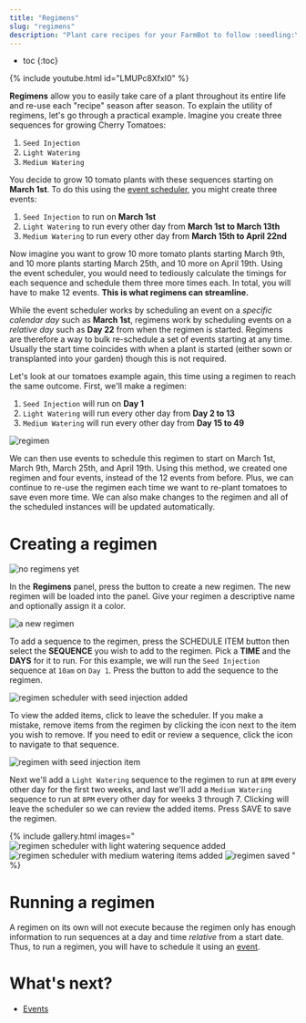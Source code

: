 ```yaml
---
title: "Regimens"
slug: "regimens"
description: "Plant care recipes for your FarmBot to follow :seedling:\n[Open this panel in the app](https://my.farm.bot/app/designer/regimens)"
---
```


* toc
{:toc}


{% include youtube.html id="LMUPc8XfxI0" %}

**Regimens** allow you to easily take care of a plant throughout its entire life and re-use each "recipe" season after season. To explain the utility of regimens, let's go through a practical example. Imagine you create three sequences for growing Cherry Tomatoes:
1. `Seed Injection`
2. `Light Watering`
3. `Medium Watering`

You decide to grow 10 tomato plants with these sequences starting on **March 1st**. To do this using the [event scheduler](events.md), you might create three events:
1. `Seed Injection` to run on **March 1st**
2. `Light Watering` to run every other day from **March 1st to March 13th**
3. `Medium Watering` to run every other day from **March 15th to April 22nd**

Now imagine you want to grow 10 more tomato plants starting March 9th, and 10 more plants starting March 25th, and 10 more on April 19th. Using the event scheduler, you would need to tediously calculate the timings for each sequence and schedule them three more times each. In total, you will have to make 12 events. **This is what regimens can streamline.**

While the event scheduler works by scheduling an event on a *specific calendar day* such as **March 1st**, regimens work by scheduling events on a *relative day* such as **Day 22** from when the regimen is started. Regimens are therefore a way to bulk re-schedule a set of events starting at any time. Usually the start time coincides with when a plant is started (either sown or transplanted into your garden) though this is not required.

Let's look at our tomatoes example again, this time using a regimen to reach the same outcome. First, we'll make a regimen:
1. `Seed Injection` will run on **Day 1**
2. `Light Watering` will run every other day from **Day 2 to 13**
3. `Medium Watering` will run every other day from **Day 15 to 49**

![regimen](_images/regimen.png)

We can then use events to schedule this regimen to start on March 1st, March 9th, March 25th, and April 19th. Using this method, we created one regimen and four events, instead of the 12 events from before. Plus, we can continue to re-use the regimen each time we want to re-plant tomatoes to save even more time. We can also make changes to the regimen and all of the scheduled instances will be updated automatically.

# Creating a regimen

![no regimens yet](_images/no_regimems_yet.png)

In the **Regimens** panel, press the <span class="fb-button fb-gray"><i class='fa fa-plus'></i></span> button to create a new regimen. The new regimen will be loaded into the panel. Give your regimen a descriptive name and optionally assign it a color.

![a new regimen](_images/new_regimen.png)

To add a sequence to the regimen, press the <span class="fb-button fb-gray">SCHEDULE ITEM</span> button then select the **SEQUENCE** you wish to add to the regimen. Pick a **TIME** and the **DAYS** for it to run. For this example, we will run the `Seed Injection` sequence at `10am` on `Day 1`. Press the <span class="fb-button fb-green"><i class='fa fa-plus'></i></span> button to add the sequence to the regimen.

![regimen scheduler with seed injection added](_images/regimen_scheduler_seed_injection_added.png)

To view the added items, click <i class='fa fa-arrow-left'></i> to leave the scheduler. If you make a mistake, remove items from the regimen by clicking the <i class='fa fa-trash'></i> icon next to the item you wish to remove. If you need to edit or review a sequence, click the <i class='fa fa-external-link'></i> icon to navigate to that sequence.

![regimen with seed injection item](_images/regimen_with_seed_injection_item.png)

Next we'll add a `Light Watering` sequence to the regimen to run at `8PM` every other day for the first two weeks, and last we'll add a `Medium Watering` sequence to run at `8PM` every other day for weeks 3 through 7. Clicking <i class='fa fa-arrow-left'></i> will leave the scheduler so we can review the added items. Press <span class="fb-button fb-green">SAVE</span> to save the regimen.

{% include gallery.html images="
![regimen scheduler with light watering sequence added](_images/regimen_scheduler_light_watering_added.png)
![regimen scheduler with medium watering items added](_images/regimen_scheduler_medium_watering_added.png)
![regimen saved](_images/regimen_saved.png)
" %}

# Running a regimen

A regimen on its own will not execute because the regimen only has enough information to run sequences at a day and time _relative_ from a start date. Thus, to run a regimen, you will have to schedule it using an [event](events.md).

# What's next?

 * [Events](events.md)
